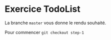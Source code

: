 # Exercice TodoList

La branche `master` vous donne le rendu souhaité.

Pour commencer `git checkout step-1`
